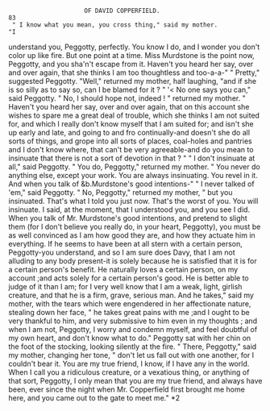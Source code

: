                          OF DAVID COPPERFIELD.                           83
     " I know what you mean, you cross thing," said my mother.             "I
 understand you, Peggotty, perfectly. You know I do, and I wonder you
 don't color up like fire. But one point at a time. Miss Murdstone is
 the point now, Peggotty, and you sha'n't escape from it. Haven't you
 heard her say, over and over again, that she thinks I am too thoughtless
 and too-a-a-"
     " Pretty," suggested Peggotty.
     "Well," returned my mother, half laughing, "and if she is so silly as to
 say so, can I be blamed for it ? "
     '&lt; No one says you can," said Peggotty.
      " No, I should hope not, indeed ! " returned my mother. " Haven't
  you heard her say, over and over again, that on this account she wishes to
  spare me a great deal of trouble, which she thinks I am not suited for, and
 which I really don't know myself that I am suited for; and isn't she up
 early and late, and going to and fro continually-and doesn't she do all
 sorts of things, and grope into all sorts of places, coal-holes and pantries
 and I don't know where, that can't be very agreeable-and do you mean
 to insinuate that there is not a sort of devotion in that ? "
      " I don't insinuate at all," said Peggotty.
      " You do, Peggotty," returned my mother. " You never do anything
  else, except your work. You are always insinuating. You revel in it.
 And when you talk of &b.Murdstone's good intentions-"
     " I never talked of 'em," said Peggotty.
     " No, Peggotty," returned my mother, " but you insinuated. That's
 what I told you just now. That's the worst of you. You will insinuate.
 I said, at the moment, that I understood you, and you see I did. When
 you talk of Mr. Murdstone's good intentions, and pretend to slight them
 (for I don't believe you really do, in your heart, Peggotty), you must be as
 well convinced as I am how good they are, and how they actuate him in
 everything. If he seems to have been at all stern with a certain person,
 Peggotty-you understand, and so I am sure does Davy, that I am not
 alluding to any body present-it is solely because he is satisfied that it
 is for a certain person's benefit. He naturally loves a certain person, on
my account ;and acts solely for a certain person's good. He is better able
 to judge of it than I am; for I very well know that I am a weak, light,
 girlish creature, and that he is a firm, grave, serious man. And he takes,"
 said my mother, with the tears which were engendered in her affectionate
 nature, stealing down her face, " he takes great pains with me ;and I
 ought to be very thankful to him, and very submissive to him even in my
thoughts ; and when I am not, Peggotty, I worry and condemn myself,
 and feel doubtful of my own heart, and don't know what to do."
     Peggotty sat with her chin on the foot of the stocking, looking silently
at the fire.
     " There, Peggotty,"   said my mother, changing her tone, " don't let us
fall out with one another, for I couldn't bear it. You are my true friend,
I know, if I have any in the world. When I call you a ridiculous
creature, or a vexatious thing, or anything of that sort, Peggotty, I only
mean that you are my true friend, and always have been, ever since the night
when Mr. Copperfield first brought me home here, and you came out to
the gate to meet me."
                                    *2

